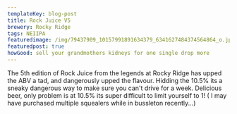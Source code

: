 ```yaml
---
templateKey: blog-post
title: Rock Juice V5
brewery: Rocky Ridge
tags: NEIIPA
featuredimage: /img/79437909_10157991891634379_6341627484374564864_o.jpg
featuredpost: true
howGood: sell your grandmothers kidneys for one single drop more
---
```

The 5th edition of Rock Juice from the legends at Rocky Ridge has upped the ABV a tad, and dangerously upped the flavour. Hidding the 10.5% its a sneaky dangerous way to make sure you can't drive for a week. Delicious beer, only problem is at 10.5% its super difficult to limit yourself to 1! ( I may have purchased multiple squealers while in bussleton recently...)
